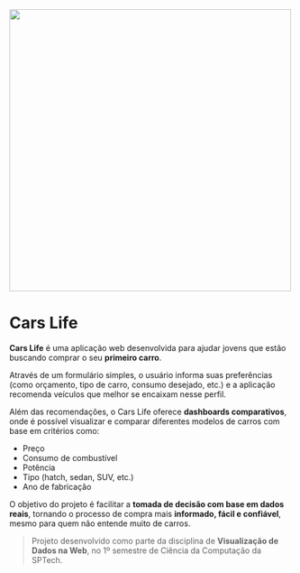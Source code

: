 <img src="https://media.discordapp.net/attachments/1358600625859858664/1379795510000484372/Logo.png" width="500px">

# Cars Life

**Cars Life** é uma aplicação web desenvolvida para ajudar jovens que estão buscando comprar o seu **primeiro carro**.

Através de um formulário simples, o usuário informa suas preferências (como orçamento, tipo de carro, consumo desejado, etc.) e a aplicação recomenda veículos que melhor se encaixam nesse perfil.  

Além das recomendações, o Cars Life oferece **dashboards comparativos**, onde é possível visualizar e comparar diferentes modelos de carros com base em critérios como:

- Preço
- Consumo de combustível
- Potência
- Tipo (hatch, sedan, SUV, etc.)
- Ano de fabricação

O objetivo do projeto é facilitar a **tomada de decisão com base em dados reais**, tornando o processo de compra mais **informado, fácil e confiável**, mesmo para quem não entende muito de carros.

> Projeto desenvolvido como parte da disciplina de **Visualização de Dados na Web**, no 1º semestre de Ciência da Computação da SPTech.
